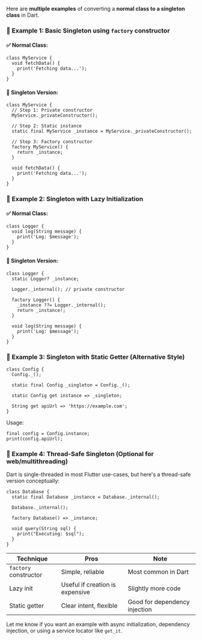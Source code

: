 Here are **multiple examples** of converting a **normal class to a singleton class** in Dart.

### 🔹 Example 1: Basic Singleton using `factory` constructor

#### ✅ Normal Class:

```
class MyService {
  void fetchData() {
    print('Fetching data...');
  }
}

```
#### 🔁 Singleton Version:

```
class MyService {
  // Step 1: Private constructor
  MyService._privateConstructor();

  // Step 2: Static instance
  static final MyService _instance = MyService._privateConstructor();

  // Step 3: Factory constructor
  factory MyService() {
    return _instance;
  }

  void fetchData() {
    print('Fetching data...');
  }
}

```

### 🔹 Example 2: Singleton with Lazy Initialization

#### ✅ Normal Class:

```
class Logger {
  void log(String message) {
    print('Log: $message');
  }
}

```


#### 🔁 Singleton Version:

```
class Logger {
  static Logger? _instance;

  Logger._internal(); // private constructor

  factory Logger() {
    _instance ??= Logger._internal();
    return _instance!;
  }

  void log(String message) {
    print('Log: $message');
  }
}

```

### 🔹 Example 3: Singleton with Static Getter (Alternative Style)

```
class Config {
  Config._();

  static final Config _singleton = Config._();

  static Config get instance => _singleton;

  String get apiUrl => 'https://example.com';
}

```

Usage:

``` 
final config = Config.instance;
print(config.apiUrl);
```

### 🔹 Example 4: Thread-Safe Singleton (Optional for web/multithreading)

Dart is single-threaded in most Flutter use-cases, but here's a thread-safe version conceptually:
```
class Database {
  static final Database _instance = Database._internal();

  Database._internal();

  factory Database() => _instance;

  void query(String sql) {
    print("Executing: $sql");
  }
}
```

| Technique | Pros | Note |
| - | - | - |
| `factory` constructor | Simple, reliable| Most common in Dart |
| Lazy init | Useful if creation is expensive| Slightly more code |
| Static getter | Clear intent, flexible | Good for dependency injection |

Let me know if you want an example with async initialization, dependency injection, or using a service locator like `get_it`.
